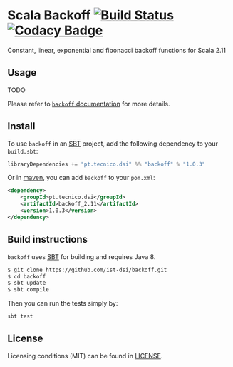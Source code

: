 # Scala Backoff [![Build Status](https://travis-ci.org/ist-dsi/backoff.svg?branch=master)](https://travis-ci.org/ist-dsi/backoff) [![Codacy Badge](https://api.codacy.com/project/badge/grade/1be4eec39d8141b0a4238b2c5a672803)](https://www.codacy.com/app/DSI/backoff)
Constant, linear, exponential and fibonacci backoff functions for Scala 2.11

Usage
-----

TODO

Please refer to [`backoff` documentation][4] for more details.

Install
-------

To use `backoff` in an [SBT][1] project, add the following dependency to your `build.sbt`:

```scala
libraryDependencies += "pt.tecnico.dsi" %% "backoff" % "1.0.3"
```

Or in [maven][3], you can add `backoff` to your `pom.xml`:

```xml
<dependency>
    <groupId>pt.tecnico.dsi</groupId>
    <artifactId>backoff_2.11</artifactId>
    <version>1.0.3</version>
</dependency>
```

Build instructions
-------

`backoff` uses [SBT][1] for building and requires Java 8.

```bash
$ git clone https://github.com/ist-dsi/backoff.git
$ cd backoff
$ sbt update
$ sbt compile
```

Then you can run the tests simply by:

```scala
sbt test
```

License
-------
Licensing conditions (MIT) can be found in [LICENSE][2].


[1]: http://www.scala-sbt.org
[2]: https://raw.githubusercontent.com/ist-dsi/backoff/master/LICENSE
[3]: https://maven.apache.org
[4]: http://ist-dsi.github.io/backoff/